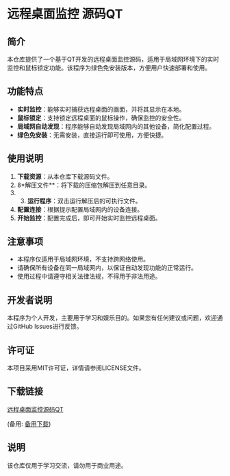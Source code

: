 # 远程桌面监控 源码QT

## 简介
本仓库提供了一个基于QT开发的远程桌面监控源码，适用于局域网环境下的实时监控和鼠标锁定功能。该程序为绿色免安装版本，方便用户快速部署和使用。

## 功能特点
- **实时监控**：能够实时捕获远程桌面的画面，并将其显示在本地。
- **鼠标锁定**：支持锁定远程桌面的鼠标操作，确保监控的安全性。
- **局域网自动发现**：程序能够自动发现局域网内的其他设备，简化配置过程。
- **绿色免安装**：无需安装，直接运行即可使用，方便快捷。

## 使用说明
1. **下载资源**：从本仓库下载源码文件。
2. 8*解压文件**：将下载的压缩包解压到任意目录。
3. 3. **运行程序**：双击运行解压后的可执行文件。
4. **配置连接**：根据提示配置局域网内的设备连接。
5. **开始监控**：配置完成后，即可开始实时监控远程桌面。

## 注意事项
- 本程序仅适用于局域网环境，不支持跨网络使用。
- 请确保所有设备在同一局域网内，以保证自动发现功能的正常运行。
- 使用过程中请遵守相关法律法规，不得用于非法用途。

## 开发者说明
本程序为个人开发，主要用于学习和娱乐目的。如果您有任何建议或问题，欢迎通过GitHub Issues进行反馈。

## 许可证
本项目采用MIT许可证，详情请参阅LICENSE文件。

## 下载链接
[远程桌面监控源码QT]() 

(备用: [备用下载](https://pan.baidu.com/s/1uPLqU5aBl7fEC1lWWDVNag?pwd=1234))

## 说明

该仓库仅用于学习交流，请勿用于商业用途。
